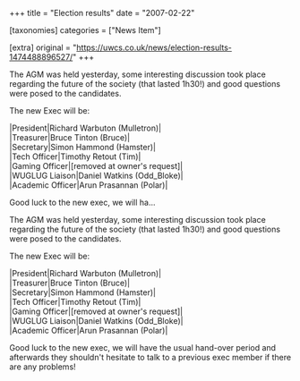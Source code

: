 +++
title = "Election results"
date = "2007-02-22"

[taxonomies]
categories = ["News Item"]

[extra]
original = "https://uwcs.co.uk/news/election-results-1474488896527/"
+++

<p>The AGM was held yesterday, some interesting discussion took place regarding the future of the society (that lasted 1h30!) and good questions were posed to the candidates.</p>

<p>The new Exec will be:</p>

<p>|President|Richard Warbuton (Mulletron)|<br />|Treasurer|Bruce Tinton (Bruce)|<br />|Secretary|Simon Hammond (Hamster)|<br />|Tech Officer|Timothy Retout (Tim)|<br />|Gaming Officer|[removed at owner's request]|<br />|WUGLUG Liaison|Daniel Watkins (Odd_Bloke)|<br />|Academic Officer|Arun Prasannan (Polar)|</p>

<p>Good luck to the new exec, we will ha...</p>

<!-- more -->

The AGM was held yesterday, some interesting discussion took place regarding the future of the society (that lasted 1h30\!) and good questions were posed to the candidates.

The new Exec will be:

|President|Richard Warbuton (Mulletron)|  
|Treasurer|Bruce Tinton (Bruce)|  
|Secretary|Simon Hammond (Hamster)|  
|Tech Officer|Timothy Retout (Tim)|  
|Gaming Officer|\[removed at owner's request\]|  
|WUGLUG Liaison|Daniel Watkins (Odd\_Bloke)|  
|Academic Officer|Arun Prasannan (Polar)|

Good luck to the new exec, we will have the usual hand-over period and afterwards they shouldn't hesitate to talk to a previous exec member if there are any problems\!

